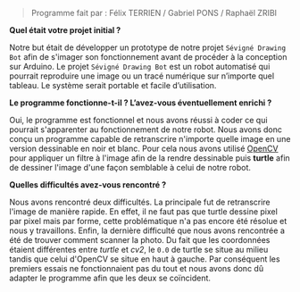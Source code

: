 > Programme fait par : Félix TERRIEN / Gabriel PONS / Raphaël ZRIBI

**Quel était votre projet initial ?**

Notre but était de développer un prototype de notre projet `Sévigné Drawing Bot` afin de s'imager son fonctionnement avant de procéder à la conception sur Arduino. Le projet `Sévigné Drawing Bot` est un robot automatisé qui pourrait reproduire une image ou un tracé numérique sur n’importe quel tableau. Le système serait portable et facile d’utilisation.


**Le programme fonctionne-t-il ? L’avez-vous éventuellement enrichi ?**

Oui, le programme est fonctionnel et nous avons réussi à coder ce qui pourrait s'apparenter au fonctionnement de notre robot. Nous avons donc conçu un programme capable de retranscrire n'importe quelle image en une version dessinable en noir et blanc. Pour cela nous avons utilisé [OpenCV](https://opencv.org) pour appliquer un filtre à l'image afin de la rendre dessinable puis **turtle** afin de dessiner l'image d'une façon semblable à celui de notre robot.


**Quelles difficultés avez-vous rencontré ?**

Nous avons rencontré deux difficultés. La principale fut de retranscrire l'image de manière rapide. En effet, il ne faut pas que turtle dessine pixel par pixel mais par forme, cette problématique n'a pas encore été résolue et nous y travaillons. Enfin, la dernière difficulté que nous avons rencontrée a été de trouver comment scanner la photo.  Du fait que les coordonnées étaient différentes entre *turtle* et *cv2*, le `0.0` de turtle se situe au milieu tandis que celui d'OpenCV se situe en haut à gauche. Par conséquent les premiers essais ne fonctionnaient pas du tout et nous avons donc dû adapter le programme afin que les deux se coïncident.
